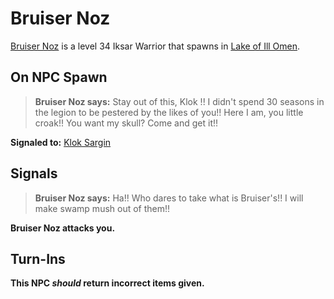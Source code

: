 # Bruiser Noz



[Bruiser Noz](/npc/85226) is a level 34 Iksar Warrior that spawns in [Lake of Ill Omen](/zone/85).




## On NPC Spawn

>**Bruiser Noz says:** Stay out of this, Klok !! I didn't spend 30 seasons in the legion to be pestered by the likes of you!! Here I am, you little croak!! You want my skull? Come and get it!!

**Signaled to:**  [Klok Sargin](/npc/85140)


## Signals

>**Bruiser Noz says:** Ha!! Who dares to take what is Bruiser's!! I will make swamp mush out of them!!

**Bruiser Noz attacks you.**


## Turn-Ins



**This NPC *should* return incorrect items given.**





